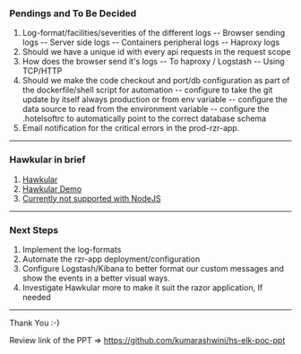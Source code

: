 ### Pendings and To Be Decided

1.  Log-format/facilities/severities of the different logs
		--  Browser sending logs
		--  Server side logs
		--  Containers peripheral logs
		--  Haproxy logs
2.  Should we have a unique id with every api requests in the request scope
3.  How does the browser send it's logs
		--  To haproxy / Logstash
		--  Using TCP/HTTP
4.  Should we make the code checkout and port/db configuration as part of the dockerfile/shell script for automation
		-- configure to take the git update by itself always production or from env variable
        -- configure the data source to read from the environment variable
        -- configure the .hotelsoftrc to automatically point to the correct database schema 
5.  Email notification for the critical errors in the prod-rzr-app.

---

### Hawkular in brief

1. [Hawkular](http://www.hawkular.org/index.html)
2. [Hawkular Demo](http://192.168.59.103:8080/)
3. [Currently not supported with NodeJS](https://issues.jboss.org/browse/HWKMETRICS-300)


---

### Next Steps

1. Implement the log-formats
2. Automate the rzr-app deployment/configuration
3. Configure Logstash/Kibana to better format our custom messages and show the events in a better visual ways.
4. Investigate Hawkular more to make it suit the razor application, If needed

---

Thank You :-)

Review link of the PPT => https://github.com/kumarashwini/hs-elk-poc-ppt